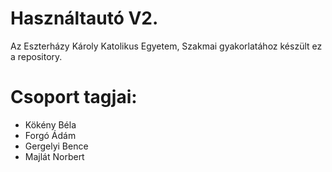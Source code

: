 <h1>Használtautó V2.</h1>

Az Eszterházy Károly Katolikus Egyetem, Szakmai gyakorlatához készült ez a repository.

<h1>Csoport tagjai:</h1>
 
</head>
<body>
<ul>
    <li>Kökény Béla</li>
    <li>Forgó Ádám</li>
    <li>Gergelyi Bence</li>
    <li>Majlát Norbert</li>
</ul>
</body>
</html>
